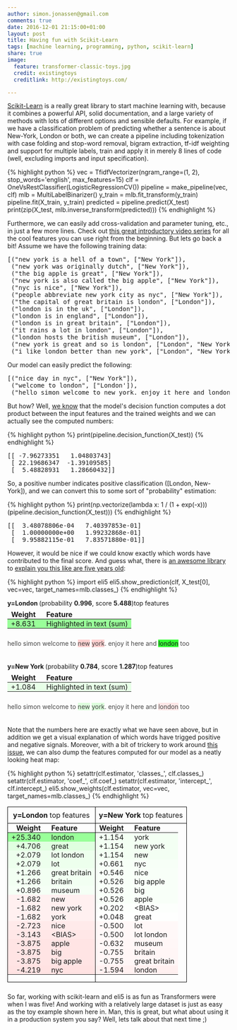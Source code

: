 ```yaml
---
author: simon.jonassen@gmail.com
comments: true
date: 2016-12-01 21:15:00+01:00
layout: post
title: Having fun with Scikit-Learn
tags: [machine learning, programming, python, scikit-learn]
share: true
image:
  feature: transformer-classic-toys.jpg
  credit: existingtoys
  creditlink: http://existingtoys.com/

---
```

[Scikit-Learn](http://scikit-learn.org/) is a really great library to start machine learning with, because it combines a powerful API, solid documentation, and a large variety of methods with lots of different options and sensible defaults. For example, if we have a classification problem of predicting whether a sentence is about New-York, London or both, we can create a pipeline including tokenization with case folding and stop-word removal, bigram extraction, tf-idf weighting and support for multiple labels, train and apply it in merely 8 lines of code (well, excluding imports and input specification).<!--more-->

{% highlight python %}
vec = TfidfVectorizer(ngram_range=(1, 2), stop_words='english', max_features=15)
clf = OneVsRestClassifier(LogisticRegressionCV())
pipeline = make_pipeline(vec, clf)
mlb = MultiLabelBinarizer()
y_train = mlb.fit_transform(y_train)
pipeline.fit(X_train, y_train)
predicted = pipeline.predict(X_test)
print(zip(X_test, mlb.inverse_transform(predicted)))
{% endhighlight %}

Furthermore, we can easily add cross-validation and parameter tuning, etc., in just a few more lines. Check out [this great introductory video series](http://www.dataschool.io/machine-learning-with-scikit-learn/) for all the cool features you can use right from the beginning. But lets go back a bit! Assume we have the following training data:

<pre>
[("new york is a hell of a town", ["New York"]),
 ("new york was originally dutch", ["New York"]),
 ("the big apple is great", ["New York"]),
 ("new york is also called the big apple", ["New York"]),
 ("nyc is nice", ["New York"]),
 ("people abbreviate new york city as nyc", ["New York"]),
 ("the capital of great britain is london", ["London"]),
 ("london is in the uk", ["London"]),
 ("london is in england", ["London"]),
 ("london is in great britain", ["London"]),
 ("it rains a lot in london", ["London"]),
 ("london hosts the british museum", ["London"]),
 ("new york is great and so is london", ["London", "New York"]),
 ("i like london better than new york", ["London", "New York"])]
</pre>

Our model can easily predict the following:
<pre>
[("nice day in nyc", ["New York"]),
 ("welcome to london", ["London']),
 ("hello simon welcome to new york. enjoy it here and london", ["London", "New York"])]
</pre>

But how? Well, [we know](http://scikit-learn.org/stable/modules/linear_model.html#logistic-regression) that the model's decision function computes a dot product between the input features and the trained weights and we can actually see the computed numbers:

{% highlight python %}
print(pipeline.decision_function(X_test))
{% endhighlight %}

<pre>
[[ -7.96273351   1.04803743]
 [ 22.19686347  -1.39109585]
 [  5.48828931   1.28660432]]
</pre>

So, a positive number indicates positive classification (\[London, New-York\]), and we can convert this to some sort of "probability" estimation:

{% highlight python %}
print(np.vectorize(lambda x: 1 / (1 + exp(-x)))(pipeline.decision_function(X_test)))
{% endhighlight %}

<pre>
[[  3.48078806e-04   7.40397853e-01]
 [  1.00000000e+00   1.99232868e-01]
 [  9.95882115e-01   7.83571880e-01]]
</pre>

However, it would be nice if we could know exactly which words have contributed to the final score. And guess what, there is [an awesome library](https://github.com/TeamHG-Memex/eli5) to [explain you this like are five years old](http://eli5.readthedocs.io/en/latest/tutorials/sklearn-text.html):

{% highlight python %}
import eli5
eli5.show_prediction(clf, X_test[0], vec=vec, target_names=mlb.classes_)
{% endhighlight %}

<div class="output_html rendered_html output_subarea output_execute_result"> <p style="margin-bottom: 0.5em; margin-top: 0em"> <b> y=London </b> (probability <b>0.996</b>, score <b>5.488</b>)top features </p> <table class="eli5-weights" style="border-collapse: collapse; border: none; margin-top: 0em; margin-bottom: 2em;"> <thead> <tr style="border: none;"> <th style="padding: 0 1em 0 0.5em; text-align: right; border: none;">Weight</th> <th style="padding: 0 0.5em 0 0.5em; text-align: left; border: none;">Feature</th> </tr> </thead> <tbody> <tr style="background-color: hsl(120, 100.00%, 80.00%); border: none;"> <td style="padding: 0 1em 0 0.5em; text-align: right; border: none;"> +8.631 </td> <td style="padding: 0 0.5em 0 0.5em; text-align: left; border: none;"> Highlighted in text (sum) </td></tr> </tbody> </table> <p style="margin-bottom: 2.5em; margin-top:-0.5em;"> <span style="opacity: 0.80">h</span><span style="opacity: 0.80">e</span><span style="opacity: 0.80">l</span><span style="opacity: 0.80">l</span><span style="opacity: 0.80">o</span><span style="opacity: 0.80"> </span><span style="opacity: 0.80">s</span><span style="opacity: 0.80">i</span><span style="opacity: 0.80">m</span><span style="opacity: 0.80">o</span><span style="opacity: 0.80">n</span><span style="opacity: 0.80"> </span><span style="opacity: 0.80">w</span><span style="opacity: 0.80">e</span><span style="opacity: 0.80">l</span><span style="opacity: 0.80">c</span><span style="opacity: 0.80">o</span><span style="opacity: 0.80">m</span><span style="opacity: 0.80">e</span><span style="opacity: 0.80"> </span><span style="opacity: 0.80">t</span><span style="opacity: 0.80">o</span><span style="opacity: 0.80"> </span><span style="background-color: hsl(0, 100.00%, 89.16%); opacity: 0.83" title="-1.740">n</span><span style="background-color: hsl(0, 100.00%, 89.16%); opacity: 0.83" title="-1.740">e</span><span style="background-color: hsl(0, 100.00%, 89.16%); opacity: 0.83" title="-1.740">w</span><span style="opacity: 0.80"> </span><span style="background-color: hsl(0, 100.00%, 89.16%); opacity: 0.83" title="-1.740">y</span><span style="background-color: hsl(0, 100.00%, 89.16%); opacity: 0.83" title="-1.740">o</span><span style="background-color: hsl(0, 100.00%, 89.16%); opacity: 0.83" title="-1.740">r</span><span style="background-color: hsl(0, 100.00%, 89.16%); opacity: 0.83" title="-1.740">k</span><span style="opacity: 0.80">.</span><span style="opacity: 0.80"> </span><span style="opacity: 0.80">e</span><span style="opacity: 0.80">n</span><span style="opacity: 0.80">j</span><span style="opacity: 0.80">o</span><span style="opacity: 0.80">y</span><span style="opacity: 0.80"> </span><span style="opacity: 0.80">i</span><span style="opacity: 0.80">t</span><span style="opacity: 0.80"> </span><span style="opacity: 0.80">h</span><span style="opacity: 0.80">e</span><span style="opacity: 0.80">r</span><span style="opacity: 0.80">e</span><span style="opacity: 0.80"> </span><span style="opacity: 0.80">a</span><span style="opacity: 0.80">n</span><span style="opacity: 0.80">d</span><span style="opacity: 0.80"> </span><span style="background-color: hsl(120, 100.00%, 60.00%); opacity: 1.00" title="11.242">l</span><span style="background-color: hsl(120, 100.00%, 60.00%); opacity: 1.00" title="11.242">o</span><span style="background-color: hsl(120, 100.00%, 60.00%); opacity: 1.00" title="11.242">n</span><span style="background-color: hsl(120, 100.00%, 60.00%); opacity: 1.00" title="11.242">d</span><span style="background-color: hsl(120, 100.00%, 60.00%); opacity: 1.00" title="11.242">o</span><span style="background-color: hsl(120, 100.00%, 60.00%); opacity: 1.00" title="11.242">n</span><span style="opacity: 0.80"> </span><span style="opacity: 0.80">t</span><span style="opacity: 0.80">o</span><span style="opacity: 0.80">o</span> </p> <p style="margin-bottom: 0.5em; margin-top: 0em"> <b> y=New York </b> (probability <b>0.784</b>, score <b>1.287</b>)top features </p> <table class="eli5-weights" style="border-collapse: collapse; border: none; margin-top: 0em; margin-bottom: 2em;"> <thead> <tr style="border: none;"> <th style="padding: 0 1em 0 0.5em; text-align: right; border: none;">Weight</th> <th style="padding: 0 0.5em 0 0.5em; text-align: left; border: none;">Feature</th> </tr> </thead> <tbody> <tr style="background-color: hsl(120, 100.00%, 95.32%); border: none;"> <td style="padding: 0 1em 0 0.5em; text-align: right; border: none;"> +1.084 </td> <td style="padding: 0 0.5em 0 0.5em; text-align: left; border: none;"> Highlighted in text (sum) </td></tr> </tbody> </table> <p style="margin-bottom: 2.5em; margin-top:-0.5em;"> <span style="opacity: 0.80">h</span><span style="opacity: 0.80">e</span><span style="opacity: 0.80">l</span><span style="opacity: 0.80">l</span><span style="opacity: 0.80">o</span><span style="opacity: 0.80"> </span><span style="opacity: 0.80">s</span><span style="opacity: 0.80">i</span><span style="opacity: 0.80">m</span><span style="opacity: 0.80">o</span><span style="opacity: 0.80">n</span><span style="opacity: 0.80"> </span><span style="opacity: 0.80">w</span><span style="opacity: 0.80">e</span><span style="opacity: 0.80">l</span><span style="opacity: 0.80">c</span><span style="opacity: 0.80">o</span><span style="opacity: 0.80">m</span><span style="opacity: 0.80">e</span><span style="opacity: 0.80"> </span><span style="opacity: 0.80">t</span><span style="opacity: 0.80">o</span><span style="opacity: 0.80"> </span><span style="background-color: hsl(120, 100.00%, 91.67%); opacity: 0.82" title="1.194">n</span><span style="background-color: hsl(120, 100.00%, 91.67%); opacity: 0.82" title="1.194">e</span><span style="background-color: hsl(120, 100.00%, 91.67%); opacity: 0.82" title="1.194">w</span><span style="opacity: 0.80"> </span><span style="background-color: hsl(120, 100.00%, 91.67%); opacity: 0.82" title="1.194">y</span><span style="background-color: hsl(120, 100.00%, 91.67%); opacity: 0.82" title="1.194">o</span><span style="background-color: hsl(120, 100.00%, 91.67%); opacity: 0.82" title="1.194">r</span><span style="background-color: hsl(120, 100.00%, 91.67%); opacity: 0.82" title="1.194">k</span><span style="opacity: 0.80">.</span><span style="opacity: 0.80"> </span><span style="opacity: 0.80">e</span><span style="opacity: 0.80">n</span><span style="opacity: 0.80">j</span><span style="opacity: 0.80">o</span><span style="opacity: 0.80">y</span><span style="opacity: 0.80"> </span><span style="opacity: 0.80">i</span><span style="opacity: 0.80">t</span><span style="opacity: 0.80"> </span><span style="opacity: 0.80">h</span><span style="opacity: 0.80">e</span><span style="opacity: 0.80">r</span><span style="opacity: 0.80">e</span><span style="opacity: 0.80"> </span><span style="opacity: 0.80">a</span><span style="opacity: 0.80">n</span><span style="opacity: 0.80">d</span><span style="opacity: 0.80"> </span><span style="background-color: hsl(0, 100.00%, 94.23%); opacity: 0.81" title="-0.707">l</span><span style="background-color: hsl(0, 100.00%, 94.23%); opacity: 0.81" title="-0.707">o</span><span style="background-color: hsl(0, 100.00%, 94.23%); opacity: 0.81" title="-0.707">n</span><span style="background-color: hsl(0, 100.00%, 94.23%); opacity: 0.81" title="-0.707">d</span><span style="background-color: hsl(0, 100.00%, 94.23%); opacity: 0.81" title="-0.707">o</span><span style="background-color: hsl(0, 100.00%, 94.23%); opacity: 0.81" title="-0.707">n</span><span style="opacity: 0.80"> </span><span style="opacity: 0.80">t</span><span style="opacity: 0.80">o</span><span style="opacity: 0.80">o</span> </p> </div>

Note that the numbers here are exactly what we have seen above, but in addition we get a visual explanation of which words have trigged positive and negative signals. Moreover, with a bit of trickery to work around [this issue](https://github.com/TeamHG-Memex/eli5/issues/106), we can also dump the features computed for our model as a neatly looking heat map:

{% highlight python %}
setattr(clf.estimator, 'classes_', clf.classes_)
setattr(clf.estimator, 'coef_', clf.coef_)
setattr(clf.estimator, 'intercept_', clf.intercept_)
eli5.show_weights(clf.estimator, vec=vec, target_names=mlb.classes_)
{% endhighlight %}

<div class="output_html rendered_html output_subarea output_execute_result"> <table class="eli5-weights-wrapper" style="border-collapse: collapse; border: none; margin-bottom: 1.5em;"> <tbody><tr> <td style="padding: 0.5em; border: 1px solid black; text-align: center;"> <b> y=London </b>top features </td> <td style="padding: 0.5em; border: 1px solid black; text-align: center;"> <b> y=New York </b>top features </td> </tr> <tr> <td style="padding: 0px; border: 1px solid black; vertical-align: top;"> <table class="eli5-weights" style="border-collapse: collapse; border: none; margin-top: 0em; width: 100%;"> <thead> <tr style="border: none;"> <th style="padding: 0 1em 0 0.5em; text-align: right; border: none;">Weight</th> <th style="padding: 0 0.5em 0 0.5em; text-align: left; border: none;">Feature</th> </tr> </thead> <tbody> <tr style="background-color: hsl(120, 100.00%, 80.00%); border: none;"> <td style="padding: 0 1em 0 0.5em; text-align: right; border: none;"> +25.340 </td> <td style="padding: 0 0.5em 0 0.5em; text-align: left; border: none;"> london </td></tr> <tr style="background-color: hsl(120, 100.00%, 93.84%); border: none;"> <td style="padding: 0 1em 0 0.5em; text-align: right; border: none;"> +4.706 </td> <td style="padding: 0 0.5em 0 0.5em; text-align: left; border: none;"> great </td></tr> <tr style="background-color: hsl(120, 100.00%, 96.53%); border: none;"> <td style="padding: 0 1em 0 0.5em; text-align: right; border: none;"> +2.079 </td> <td style="padding: 0 0.5em 0 0.5em; text-align: left; border: none;"> lot london </td></tr> <tr style="background-color: hsl(120, 100.00%, 96.53%); border: none;"> <td style="padding: 0 1em 0 0.5em; text-align: right; border: none;"> +2.079 </td> <td style="padding: 0 0.5em 0 0.5em; text-align: left; border: none;"> lot </td></tr> <tr style="background-color: hsl(120, 100.00%, 97.54%); border: none;"> <td style="padding: 0 1em 0 0.5em; text-align: right; border: none;"> +1.266 </td> <td style="padding: 0 0.5em 0 0.5em; text-align: left; border: none;"> great britain </td></tr> <tr style="background-color: hsl(120, 100.00%, 97.54%); border: none;"> <td style="padding: 0 1em 0 0.5em; text-align: right; border: none;"> +1.266 </td> <td style="padding: 0 0.5em 0 0.5em; text-align: left; border: none;"> britain </td></tr> <tr style="background-color: hsl(120, 100.00%, 98.07%); border: none;"> <td style="padding: 0 1em 0 0.5em; text-align: right; border: none;"> +0.896 </td> <td style="padding: 0 0.5em 0 0.5em; text-align: left; border: none;"> museum </td></tr> <tr style="background-color: hsl(0, 100.00%, 97.01%); border: none;"> <td style="padding: 0 1em 0 0.5em; text-align: right; border: none;"> -1.682 </td> <td style="padding: 0 0.5em 0 0.5em; text-align: left; border: none;"> new </td></tr> <tr style="background-color: hsl(0, 100.00%, 97.01%); border: none;"> <td style="padding: 0 1em 0 0.5em; text-align: right; border: none;"> -1.682 </td> <td style="padding: 0 0.5em 0 0.5em; text-align: left; border: none;"> new york </td></tr> <tr style="background-color: hsl(0, 100.00%, 97.01%); border: none;"> <td style="padding: 0 1em 0 0.5em; text-align: right; border: none;"> -1.682 </td> <td style="padding: 0 0.5em 0 0.5em; text-align: left; border: none;"> york </td></tr> <tr style="background-color: hsl(0, 100.00%, 95.80%); border: none;"> <td style="padding: 0 1em 0 0.5em; text-align: right; border: none;"> -2.723 </td> <td style="padding: 0 0.5em 0 0.5em; text-align: left; border: none;"> nice </td></tr> <tr style="background-color: hsl(0, 100.00%, 95.36%); border: none;"> <td style="padding: 0 1em 0 0.5em; text-align: right; border: none;"> -3.143 </td> <td style="padding: 0 0.5em 0 0.5em; text-align: left; border: none;"> &lt;BIAS&gt; </td></tr> <tr style="background-color: hsl(0, 100.00%, 94.63%); border: none;"> <td style="padding: 0 1em 0 0.5em; text-align: right; border: none;"> -3.875 </td> <td style="padding: 0 0.5em 0 0.5em; text-align: left; border: none;"> apple </td></tr> <tr style="background-color: hsl(0, 100.00%, 94.63%); border: none;"> <td style="padding: 0 1em 0 0.5em; text-align: right; border: none;"> -3.875 </td> <td style="padding: 0 0.5em 0 0.5em; text-align: left; border: none;"> big </td></tr> <tr style="background-color: hsl(0, 100.00%, 94.63%); border: none;"> <td style="padding: 0 1em 0 0.5em; text-align: right; border: none;"> -3.875 </td> <td style="padding: 0 0.5em 0 0.5em; text-align: left; border: none;"> big apple </td></tr> <tr style="background-color: hsl(0, 100.00%, 94.30%); border: none;"> <td style="padding: 0 1em 0 0.5em; text-align: right; border: none;"> -4.219 </td> <td style="padding: 0 0.5em 0 0.5em; text-align: left; border: none;"> nyc </td></tr> </tbody> </table> </td> <td style="padding: 0px; border: 1px solid black; vertical-align: top;"> <table class="eli5-weights" style="border-collapse: collapse; border: none; margin-top: 0em; width: 100%;"> <thead> <tr style="border: none;"> <th style="padding: 0 1em 0 0.5em; text-align: right; border: none;">Weight</th> <th style="padding: 0 0.5em 0 0.5em; text-align: left; border: none;">Feature</th> </tr> </thead> <tbody> <tr style="background-color: hsl(120, 100.00%, 97.70%); border: none;"> <td style="padding: 0 1em 0 0.5em; text-align: right; border: none;"> +1.154 </td> <td style="padding: 0 0.5em 0 0.5em; text-align: left; border: none;"> york </td></tr> <tr style="background-color: hsl(120, 100.00%, 97.70%); border: none;"> <td style="padding: 0 1em 0 0.5em; text-align: right; border: none;"> +1.154 </td> <td style="padding: 0 0.5em 0 0.5em; text-align: left; border: none;"> new york </td></tr> <tr style="background-color: hsl(120, 100.00%, 97.70%); border: none;"> <td style="padding: 0 1em 0 0.5em; text-align: right; border: none;"> +1.154 </td> <td style="padding: 0 0.5em 0 0.5em; text-align: left; border: none;"> new </td></tr> <tr style="background-color: hsl(120, 100.00%, 98.44%); border: none;"> <td style="padding: 0 1em 0 0.5em; text-align: right; border: none;"> +0.661 </td> <td style="padding: 0 0.5em 0 0.5em; text-align: left; border: none;"> nyc </td></tr> <tr style="background-color: hsl(120, 100.00%, 98.64%); border: none;"> <td style="padding: 0 1em 0 0.5em; text-align: right; border: none;"> +0.546 </td> <td style="padding: 0 0.5em 0 0.5em; text-align: left; border: none;"> nice </td></tr> <tr style="background-color: hsl(120, 100.00%, 98.67%); border: none;"> <td style="padding: 0 1em 0 0.5em; text-align: right; border: none;"> +0.526 </td> <td style="padding: 0 0.5em 0 0.5em; text-align: left; border: none;"> big apple </td></tr> <tr style="background-color: hsl(120, 100.00%, 98.67%); border: none;"> <td style="padding: 0 1em 0 0.5em; text-align: right; border: none;"> +0.526 </td> <td style="padding: 0 0.5em 0 0.5em; text-align: left; border: none;"> big </td></tr> <tr style="background-color: hsl(120, 100.00%, 98.67%); border: none;"> <td style="padding: 0 1em 0 0.5em; text-align: right; border: none;"> +0.526 </td> <td style="padding: 0 0.5em 0 0.5em; text-align: left; border: none;"> apple </td></tr> <tr style="background-color: hsl(120, 100.00%, 99.32%); border: none;"> <td style="padding: 0 1em 0 0.5em; text-align: right; border: none;"> +0.202 </td> <td style="padding: 0 0.5em 0 0.5em; text-align: left; border: none;"> &lt;BIAS&gt; </td></tr> <tr style="background-color: hsl(120, 100.00%, 99.75%); border: none;"> <td style="padding: 0 1em 0 0.5em; text-align: right; border: none;"> +0.048 </td> <td style="padding: 0 0.5em 0 0.5em; text-align: left; border: none;"> great </td></tr> <tr style="background-color: hsl(0, 100.00%, 98.72%); border: none;"> <td style="padding: 0 1em 0 0.5em; text-align: right; border: none;"> -0.500 </td> <td style="padding: 0 0.5em 0 0.5em; text-align: left; border: none;"> lot </td></tr> <tr style="background-color: hsl(0, 100.00%, 98.72%); border: none;"> <td style="padding: 0 1em 0 0.5em; text-align: right; border: none;"> -0.500 </td> <td style="padding: 0 0.5em 0 0.5em; text-align: left; border: none;"> lot london </td></tr> <tr style="background-color: hsl(0, 100.00%, 98.49%); border: none;"> <td style="padding: 0 1em 0 0.5em; text-align: right; border: none;"> -0.632 </td> <td style="padding: 0 0.5em 0 0.5em; text-align: left; border: none;"> museum </td></tr> <tr style="background-color: hsl(0, 100.00%, 98.29%); border: none;"> <td style="padding: 0 1em 0 0.5em; text-align: right; border: none;"> -0.755 </td> <td style="padding: 0 0.5em 0 0.5em; text-align: left; border: none;"> britain </td></tr> <tr style="background-color: hsl(0, 100.00%, 98.29%); border: none;"> <td style="padding: 0 1em 0 0.5em; text-align: right; border: none;"> -0.755 </td> <td style="padding: 0 0.5em 0 0.5em; text-align: left; border: none;"> great britain </td></tr> <tr style="background-color: hsl(0, 100.00%, 97.12%); border: none;"> <td style="padding: 0 1em 0 0.5em; text-align: right; border: none;"> -1.594 </td> <td style="padding: 0 0.5em 0 0.5em; text-align: left; border: none;"> london </td></tr> </tbody> </table> </td> </tr> </tbody></table> </div>

So far, working with scikit-learn and eli5 is as fun as Transformers were when I was five! And working with a relatively large dataset is just as easy as the toy example shown here in. Man, this is great, but what about using it in a production system you say? Well, lets talk about that next time ;)
